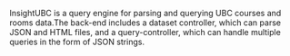 InsightUBC is a query engine for parsing and querying UBC courses and rooms data.The back-end includes a dataset controller, which can parse JSON and HTML files, and a query-controller, which can handle multiple queries in the form of JSON strings. 
